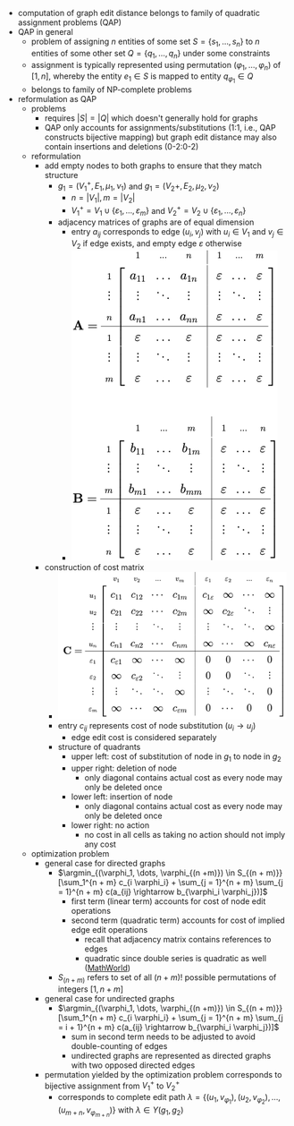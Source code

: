 - computation of graph edit distance belongs to family of quadratic assignment problems (QAP)
- QAP in general
	- problem of assigning $n$ entities of some set $S = \{s_1, \dots, s_n\}$ to $n$ entities of some other set $Q = \{q_1, \dots, q_n\}$ under some constraints
	- assignment is typically represented using permutation $(\varphi_1, \dots, \varphi_n)$ of $[1, n]$, whereby the entity $e_1 \in S$ is mapped to entity $q_{\varphi_1} \in Q$
	- belongs to family of NP-complete problems
- reformulation as QAP
	- problems
		- requires $|S| = |Q|$ which doesn't generally hold for graphs
		- QAP only accounts for assignments/substitutions (1:1, i.e., QAP constructs bijective mapping) but graph edit distance may also contain insertions and deletions (0-2:0-2)
	- reformulation
		- add empty nodes to both graphs to ensure that they match structure
			- $g_1 = (V_1^+, E_1, \mu_1, \nu_1)$ and $g_1 = (V_2+, E_2, \mu_2, \nu_2)$
				- $n = |V_1|, m = |V_2|$
				- $V_1^+ = V_1 \cup \{\varepsilon_1, \dots, \varepsilon_m\}$ and $V_2^+ = V_2 \cup \{\varepsilon_1, \dots, \varepsilon_n\}$
			- adjacency matrices of graphs are of equal dimension
				- entry $a_{ij}$ corresponds to edge $(u_i, v_j)$ with $u_i \in V_1$ and $v_j \in V_2$ if edge exists, and empty edge $\varepsilon$ otherwise
				- ![graph-edit-distance-qap-adjacency-matrix.png](../assets/graph-edit-distance-qap-adjacency-matrix_1741364008742_0.png)
		- construction of cost matrix
			- ![graph-edit-distance-qap-cost-matrix.png](../assets/graph-edit-distance-qap-cost-matrix_1741364341285_0.png)
			- entry $c_{ij}$ represents cost of node substitution $(u_i \rightarrow u_j)$
				- edge edit cost is considered separately
			- structure of quadrants
				- upper left: cost of substitution of node in $g_1$ to node in $g_2$
				- upper right: deletion of node
					- only diagonal contains actual cost as every node may only be deleted once
				- lower left: insertion of node
					- only diagonal contains actual cost as every node may only be deleted once
				- lower right: no action
					- no cost in all cells as taking no action should not imply any cost
	- optimization problem
		- general case for directed graphs
			- $\argmin_{(\varphi_1, \dots, \varphi_{(n +m)}) \in S_{(n + m)}} [\sum_1^{n + m} c_{i \varphi_i} + \sum_{j = 1}^{n + m} \sum_{j = 1}^{n + m} c(a_{ij} \rightarrow b_{\varphi_i \varphi_j})]$
				- first term (linear term) accounts for cost of node edit operations
				- second term (quadratic term) accounts for cost of implied edge edit operations
					- recall that adjacency matrix contains references to edges
					- quadratic since double series is quadratic as well ([MathWorld](https://mathworld.wolfram.com/DoubleSeries.html))
			- $S_{(n + m)}$ refers to set of all $(n + m)!$ possible permutations of integers $[1, n + m]$
		- general case for undirected graphs
			- $\argmin_{(\varphi_1, \dots, \varphi_{(n +m)}) \in S_{(n + m)}} [\sum_1^{n + m} c_{i \varphi_i} + \sum_{j = 1}^{n + m} \sum_{j = i + 1}^{n + m} c(a_{ij} \rightarrow b_{\varphi_i \varphi_j})]$
				- sum in second term needs to be adjusted to avoid double-counting of edges
				- undirected graphs are represented as directed graphs with two opposed directed edges
		- permutation yielded by the optimization problem corresponds to bijective assignment from $V_1^+$ to $V_2^+$
			- corresponds to complete edit path $\lambda = \{(u_1, v_{\varphi_1}), (u_2, v_{\varphi_2}), \dots, (u_{m + n}, v_{\varphi_{m + n}})\}$ with $\lambda \in \Upsilon(g_1, g_2)$